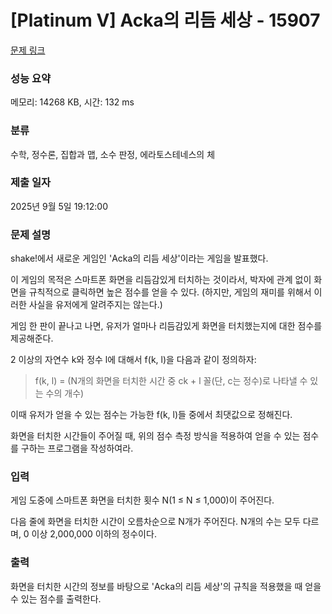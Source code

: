 # [Platinum V] Acka의 리듬 세상 - 15907 

[문제 링크](https://www.acmicpc.net/problem/15907) 

### 성능 요약

메모리: 14268 KB, 시간: 132 ms

### 분류

수학, 정수론, 집합과 맵, 소수 판정, 에라토스테네스의 체

### 제출 일자

2025년 9월 5일 19:12:00

### 문제 설명

<p>shake!에서 새로운 게임인 'Acka의 리듬 세상'이라는 게임을 발표했다.</p>

<p>이 게임의 목적은 스마트폰 화면을 리듬감있게 터치하는 것이라서, 박자에 관계 없이 화면을 규칙적으로 클릭하면 높은 점수를 얻을 수 있다. (하지만, 게임의 재미를 위해서 이러한 사실을 유저에게 알려주지는 않는다.)</p>

<p>게임 한 판이 끝나고 나면, 유저가 얼마나 리듬감있게 화면을 터치했는지에 대한 점수를 제공해준다.</p>

<p>2 이상의 자연수 k와 정수 l에 대해서 f(k, l)을 다음과 같이 정의하자:</p>

<blockquote>
<p>f(k, l) = (N개의 화면을 터치한 시간 중 ck + l 꼴(단, c는 정수)로 나타낼 수 있는 수의 개수)</p>
</blockquote>

<p>이때 유저가 얻을 수 있는 점수는 가능한 f(k, l)들 중에서 최댓값으로 정해진다.</p>

<p>화면을 터치한 시간들이 주어질 때, 위의 점수 측정 방식을 적용하여 얻을 수 있는 점수를 구하는 프로그램을 작성하여라.</p>

### 입력 

 <p>게임 도중에 스마트폰 화면을 터치한 횟수 N(1 ≤ N ≤ 1,000)이 주어진다.</p>

<p>다음 줄에 화면을 터치한 시간이 오름차순으로 N개가 주어진다. N개의 수는 모두 다르며, 0 이상 2,000,000 이하의 정수이다.</p>

### 출력 

 <p>화면을 터치한 시간의 정보를 바탕으로 'Acka의 리듬 세상'의 규칙을 적용했을 때 얻을 수 있는 점수를 출력한다.</p>

